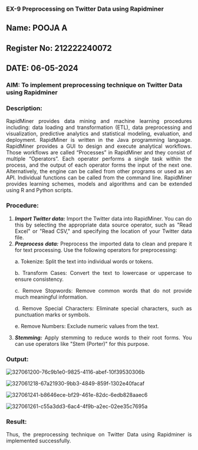 ### EX-9 Preprocessing on Twitter Data using Rapidminer
## Name: POOJA A
## Register No: 212222240072
## DATE: 06-05-2024
### AIM: To implement preprocessing technique on Twitter Data using Rapidminer
### Description: 
<div align = "justify">
RapidMiner provides data mining and machine learning procedures including: data loading and transformation (ETL), data preprocessing and visualization, 
predictive analytics and statistical modeling, evaluation, and deployment. RapidMiner is written in the Java programming language. 
RapidMiner provides a GUI to design and execute analytical workflows. Those workflows are called “Processes” in RapidMiner and they consist of multiple “Operators”. 
Each operator performs a single task within the process, and the output of each operator forms the input of the next one. Alternatively, the engine can be called from 
other programs or used as an API. Individual functions can be called from the command line. 
RapidMiner provides learning schemes, models and algorithms and can be extended using R and Python scripts.

### Procedure:
1) ***Import Twitter data:*** Import the Twitter data into RapidMiner. You can do this by selecting the appropriate
data source operator, such as "Read Excel" or "Read CSV," and specifying the location of your Twitter data
file.
2) ***Preprocess data:*** Preprocess the imported data to clean and prepare it for text processing. Use the following
operators for preprocessing:
    <p>a. Tokenize: Split the text into individual words or tokens.
    <p>b. Transform Cases: Convert the text to lowercase or uppercase to ensure consistency.
    <p>c. Remove Stopwords: Remove common words that do not provide much meaningful information.
    <p>d. Remove Special Characters: Eliminate special characters, such as punctuation marks or symbols.
    <p>e. Remove Numbers: Exclude numeric values from the text.
3) ***Stemming:*** Apply stemming to reduce words to their root forms. You can use operators like "Stem (Porter)"
for this purpose.

### Output:
![327061200-76c9b1e0-9825-4116-abef-10f39530306b](https://github.com/poojaanbu0/WDM_EXP9/assets/119390329/246ee833-8fba-4e6f-a18a-98853d46785f)

![327061218-67a21930-9bb3-4849-859f-1302e40facaf](https://github.com/poojaanbu0/WDM_EXP9/assets/119390329/e5eea7a5-dfec-47ed-85b6-75aa6b1ee5f5)

![327061241-b8646ece-bf29-461e-82dc-6edb828aaec6](https://github.com/poojaanbu0/WDM_EXP9/assets/119390329/92807e8f-92bc-4118-ac90-6268200364e8)

![327061261-c55a3dd3-6ac4-4f9b-a2ec-02ee35c7695a](https://github.com/poojaanbu0/WDM_EXP9/assets/119390329/61cab649-ddda-4c91-aa21-2e46220b313e)


### Result:
Thus, the preprocessing technique on Twitter Data using Rapidminer is implemented successfully.
